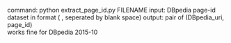 command: python extract_page_id.py FILENAME
input: DBpedia page-id dataset in format (<subject> <predicate> <object>, seperated by blank space)
output: pair of (DBpedia_uri, page_id)  
works fine for DBpedia 2015-10
